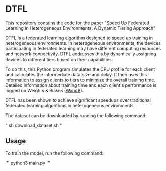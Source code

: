 # DTFL
This repository contains the code for the paper "Speed Up Federated Learning in Heterogeneous Environments: A Dynamic Tiering Approach"

DTFL is a federated learning algorithm designed to speed up training in heterogeneous environments. In heterogeneous environments, the devices participating in federated learning may have different computing resources and network connectivity. DTFL addresses this by dynamically assigning devices to different tiers based on their capabilities.

To do this, this Python program simulates the CPU profile for each client and calculates the intermediate data size and delay. It then uses this information to assign clients to tiers to minimize the overall training time. Detailed information about training time and each client's performance is logged on Weights & Biases ([WandB](https://wandb.ai/)).

DTFL has been shown to achieve significant speedups over traditional federated learning algorithms in heterogeneous environments.

The dataset can be downloaded by running the following command:

"
sh download_dataset.sh
"

## Usage
To train the model, run the following command:

'''
python3 main.py
'''
